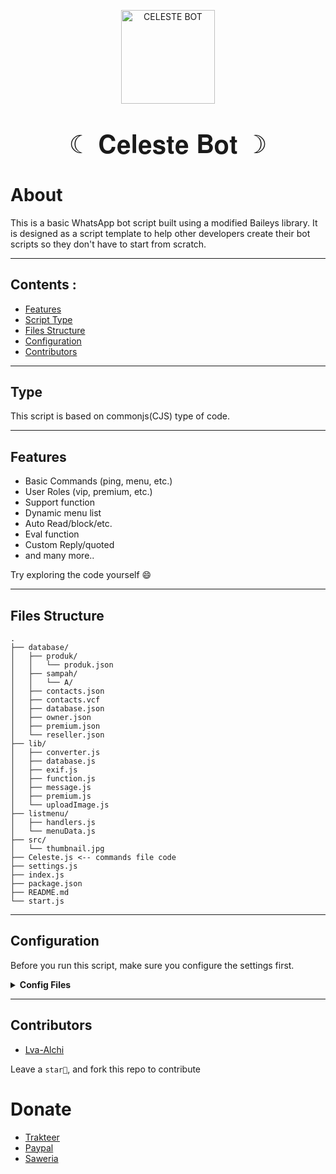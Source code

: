 <p align="center">
<img src="https://i.ibb.co.com/C30Fv8rd/00a090fe5729fee5ae6982a1c96e15f7-1.jpg" alt="CELESTE BOT" width="150"/>
<p style="font-size: 40px; text-align: center;">☾ 𝐂𝐞𝐥𝐞𝐬𝐭𝐞 𝐁𝐨𝐭 ☽</h1>

# About
This is a basic WhatsApp bot script built using a modified Baileys library. It is designed as a script template to help other developers create their bot scripts so they don't have to start from scratch.

---

## Contents :
- [Features](#features)
- [Script Type](#type)
- [Files Structure](#files-structure)
- [Configuration](#configuration)
- [Contributors](#Contributors)

---

## Type
This script is based on commonjs(CJS) type of code.

---

## Features
- Basic Commands (ping, menu, etc.)
- User Roles (vip, premium, etc.)
- Support function
- Dynamic menu list
- Auto Read/block/etc.
- Eval function
- Custom Reply/quoted
- and many more..

Try exploring the code yourself 😄

---

## Files Structure
```
.
├── database/
│   ├── produk/
│   │   └── produk.json
│   ├── sampah/
│   │   └── A/
│   ├── contacts.json
│   ├── contacts.vcf
│   ├── database.json
│   ├── owner.json
│   ├── premium.json
│   └── reseller.json
├── lib/
│   ├── converter.js
│   ├── database.js
│   ├── exif.js
│   ├── function.js
│   ├── message.js
│   ├── premium.js
│   └── uploadImage.js
├── listmenu/
│   ├── handlers.js
│   └── menuData.js
├── src/
│   └── thumbnail.jpg
├── Celeste.js <-- commands file code
├── settings.js
├── index.js
├── package.json
├── README.md
└── start.js
```

---

## Configuration
Before you run this script, make sure you configure the settings first.

<details>
  <summary> <b>Config Files</b></summary><br/>
  
```javascript
//~~~~~~~~~< GLOBAL SETTINGS >~~~~~~~~~\\
global.botNumber = "62xxx"
global.owner = ['62xxx']
global.ownerUtama = "62xxx"
global.own = "62xxx@s.whatsapp.net"
global.namaOwner = "Alchii"
global.ownerName = "𝐀𝐥𝐜𝐡𝐢𝐇𝐨𝐬𝐭"
global.packname = 'ᴍᴀᴅᴇ ʙʏ ᴄᴇʟᴇsᴛᴇ-ʙᴏᴛ'
global.botname = '╌ 𝐂𝐞𝐥𝐞𝐬𝐭𝐞 ╌'
global.botname2 = '╌ 𝐒𝐤𝐲 𝐆𝐨𝐝𝐝𝐞𝐬𝐬 ╌'
global.tempatDB = 'database.json'

//========[ Connection Setting ]======
global.pairing_code = true // want to use QR? set to false
//=======================
global.set = {
  blastMode: false,
  autoBlock: false,
  autoDelMsg: false,
  autoRead: true,
  version: "1.0.0",
}
//==============================================
global.linkOwner = "https://wa.me/"
global.linkGrup = "https://chat.whatsapp.com/"
global.linkGrup2 = "https://chat.whatsapp.com/"
global.linkSaluran = "https://whatsapp.com/channel/"
global.idsaluran = "120xxx@newsletter"
global.idch = '120xxx@newsletter'
global.nameChannel = "Alchii"
global.yutub = 'youtube.com/@alchii_ofc'
global.tele = 't.me/alchihuy'
//===========================
// Delay || 1000ms = 1 seconds
global.delayBot = 5000
//===============================


//===============================

//========= [PAYMENT] ==========
global.qris = "https://"
global.saweria = "https://saweria.co"
global.trakteer = "https://trakteer.id"

//========= [RESPON BOT] 
global.mess = {
  done: "𝐇𝐞𝐫𝐞 𝐘𝐨𝐮 𝐆𝐨",
	owner: "𝑇ℎ𝑖𝑠 𝑐𝑜𝑚𝑚𝑎𝑛𝑑 𝑤𝑎𝑠 𝑶𝑾𝑵𝑬𝑹 𝑂𝑛𝑙𝑦 !!",
	admin: "𝑇ℎ𝑖𝑠 𝑤𝑎𝑠 𝑨𝒅𝒎𝒊𝒏 𝑒𝑥𝑐𝑙𝑢𝑠𝑖𝑣𝑒 𝑐𝑜𝑚𝑚𝑎𝑛𝑑 !",
	botAdmin: " 𝐉𝐀𝐃𝐈𝐊𝐀𝐍 𝐁𝐎𝐓 𝐀𝐃𝐌𝐈𝐍 !! 𝘣𝘪𝘢𝘳 𝘧𝘪𝘵𝘶𝘳𝘯𝘺𝘢 𝘸𝘰𝘳𝘬 𝘯𝘰𝘳𝘮𝘢𝘭",
	group: "𝑈𝑠𝑒 𝑡ℎ𝑖𝑠 𝑜𝑛 𝑎 𝐆𝐫𝐨𝐮𝐩 !!",
	private: "𝑇ℎ𝑖𝑠 𝑐𝑜𝑚𝑚𝑎𝑛𝑑 𝑜𝑛𝑙𝑦 𝑎𝑐𝑐𝑒𝑠𝑠 𝑜𝑛 𝑷𝒓𝒊𝒗𝒂𝒕𝒆 𝑪𝒉𝒂𝒕",
	prem: "𝑈𝑝𝑔𝑟𝑎𝑑𝑒 𝑡𝑜 𝐏𝐫𝐞𝐦𝐢𝐮𝐦 𝑡𝑜 𝑢𝑠𝑒 𝑡ℎ𝑖𝑠!",
}
```
</details>

--- 

## Contributors
- [Lva-Alchi](https://github.com/Lva-Alchi)

Leave a `star🌟`, and fork this repo to contribute

# Donate
- [Trakteer](https://trakteer.id/alchiwak/tip)
- [Paypal](https://paypal.me/LvNicho)
- [Saweria](https://saweria.co/Lovea)
